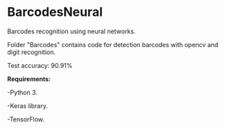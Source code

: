 # BarcodesNeural

Barcodes recognition using neural networks.

Folder "Barcodes" contains code for detection barcodes with opencv and digit recognition.

Test accuracy: 90.91%

**Requirements:**

-Python 3.

-Keras library.

-TensorFlow.
